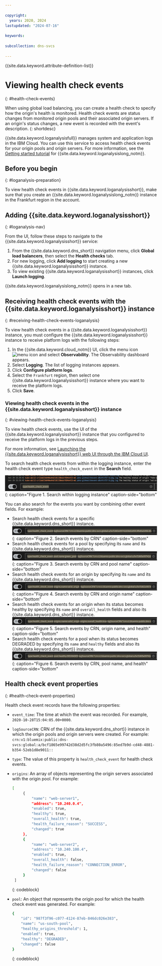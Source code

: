 ```yaml
---

copyright:
  years: 2020, 2024
lastupdated: "2024-07-16"

keywords:

subcollection: dns-svcs

---
```


{{site.data.keyword.attribute-definition-list}}

# Viewing health check events
{: #health-check-events}

When using global load balancing, you can create a health check to specify how the origin's health is monitored. Health check events are status changes from monitored origin pools and their associated origin servers. If an origin's status changes, a new event is recorded with the event's description.
{: shortdesc}

{{site.data.keyword.loganalysisfull}} manages system and application logs in the IBM Cloud. You can use this service to access health check events for your origin pools and origin servers. For more information, see the [Getting started tutorial](/docs/log-analysis?topic=log-analysis-getting-started) for {{site.data.keyword.loganalysislong_notm}}.

## Before you begin
{: #loganalysis-preparation}

To view health check events in {{site.data.keyword.loganalysisshort}}, make sure that you create an {{site.data.keyword.loganalysislong_notm}} instance in the Frankfurt region in the account.

## Adding {{site.data.keyword.loganalysisshort}}
{: #loganalysis-nav}

From the UI, follow these steps to navigate to the {{site.data.keyword.loganalysisshort}} service:

1. From the {{site.data.keyword.dns_short}} navigation menu, click **Global load balancers**, then select the **Health checks** tab.
1. For new logging, click **Add logging** to start creating a new {{site.data.keyword.loganalysisshort}} instance.
1. To view existing {{site.data.keyword.loganalysisshort}} instances, click **Launch logging**.

{{site.data.keyword.loganalysislong_notm}} opens in a new tab.

## Receiving health check events with the {{site.data.keyword.loganalysisshort}} instance
{: #receiving-health-check-events-loganalysis}

To view health check events in a {{site.data.keyword.loganalysisshort}} instance, you must configure the {{site.data.keyword.loganalysisshort}} instance to receive platform logs with the following steps:

1. In the {{site.data.keyword.cloud_notm}} UI, click the menu icon ![menu icon](../icons/icon_hamburger.svg) and select **Observability**. The Observability dashboard appears.
1. Select **Logging**. The list of logging instances appears.
1. Click **Configure platform logs**.
1. Select the `Frankfurt` region, then select one {{site.data.keyword.loganalysisshort}} instance where you want to receive the platform logs.
1. Click **Save**.

### Viewing health check events in the {{site.data.keyword.loganalysisshort}} instance
{: #viewing-health-check-events-loganalysis}

To view health check events, use the UI of the {{site.data.keyword.loganalysisshort}} instance that you configured to receive the platform logs in the previous steps.

For more information, see [Launching the {{site.data.keyword.loganalysisshort}} web UI through the IBM Cloud UI](/docs/log-analysis?topic=log-analysis-launch#launch_cloud_ui).

To search health check events from within the logging instance, enter the health check event type `health_check_event` in the **Search** field.

![{{site.data.keyword.loganalysisshort}} source search](images/health-check-type-filter.png "Search within logging instance"){: caption="Figure 1. Search within logging instance" caption-side="bottom"

You can also search for the events you want by combining other event fields. For example:

- Search health check events for a specific {{site.data.keyword.dns_short}} instance.
    ![search events by CRN](images/health-check-type-filter-crn.png "Search events by CRN"){: caption="Figure 2. Search events by CRN" caption-side="bottom"
- Search health check events for a pool by specifying its `name` and its {{site.data.keyword.dns_short}} instance.
    ![search events by CRN and pool name](images/health-check-type-filter-crn-pool.png "Search events by CRN and pool name"){: caption="Figure 3. Search events by CRN and pool name" caption-side="bottom"
- Search health check events for an origin by specifying its `name` and its {{site.data.keyword.dns_short}} instance.
    ![search events by CRN and origin name](images/health-check-type-filter-crn-origin.png "Search events by CRN and origin name"){: caption="Figure 4. Search events by CRN and origin name" caption-side="bottom"
- Search health check events for an origin when its status becomes healthy by specifying its `name` and `overall_health` fields and also its {{site.data.keyword.dns_short}} instance.
    ![search events by CRN, origin name and health](images/health-check-type-filter-crn-origin-health.png "Search events by CRN, origin name, and health"){: caption="Figure 5. Search events by CRN, origin name, and health" caption-side="bottom"
- Search health check events for a pool when its status becomes DEGRADED by specifying its `name` and `healthy` fields and also its {{site.data.keyword.dns_short}} instance.
    ![search events by CRN, pool name and health](images/health-check-type-filter-crn-pool-health.png "Search events by CRN, pool name, and health"){: caption="Figure 6. Search events by CRN, pool name, and health" caption-side="bottom"

## Health check event properties
{: #health-check-event-properties}

Health check event records have the following properties:

- `event_time`: The time at which the event was recorded. For example, `2020-10-28T15:04:05.00+0000`.
- `logSourceCRN`: CRN of the {{site.data.keyword.dns_short}} instance in which the origin pools and origin servers were created.
    For example: `crn:v1:bluemix:public:dns-svcs:global:a/bcf1865e99742d38d2d5fc3fb80a5496:85ed7b9d-cd48-4881-b354-52eb1d8e9011::`
- `type`: The value of this property is `health_check_event` for health check events.
- `origins`: An array of objects representing the origin servers associated with the origin pool. For example:

    ```sh
    [
         {
             "name": "web-server1",
             "address": "10.240.0.4",
             "enabled": true,
             "healthy": true,
             "overall_health": true,
             "health_failure_reason": "SUCCESS",
             "changed": true
         },
         {
             "name": "web-server2",
             "address": "10.240.100.4",
             "enabled": true,
             "overall_health": false,
             "health_failure_reason": "CONNECTION_ERROR",
             "changed": false
         }
     ]
    ```
    {: codeblock}

- `pool`: An object that represents the origin pool for which the health check event was generated. For example:

    ```sh
    {
        "id": "987f3f96-c077-4124-87eb-846dc026e383",
        "name": "us-south-pool",
        "healthy_origins_threshold": 1,
        "enabled": true,
        "healthy": "DEGRADED",
        "changed": false
    }
    ```
    {: codeblock}
